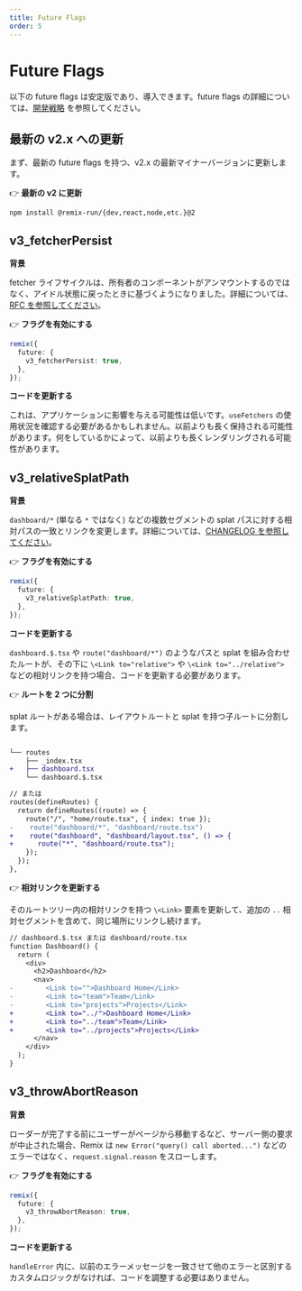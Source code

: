 ```yaml
---
title: Future Flags
order: 5
---
```


# Future Flags

以下の future flags は安定版であり、導入できます。future flags の詳細については、[開発戦略][development-strategy] を参照してください。

## 最新の v2.x への更新

まず、最新の future flags を持つ、v2.x の最新マイナーバージョンに更新します。

👉 **最新の v2 に更新**

```shellscript nonumber
npm install @remix-run/{dev,react,node,etc.}@2
```

## v3_fetcherPersist

**背景**

fetcher ライフサイクルは、所有者のコンポーネントがアンマウントするのではなく、アイドル状態に戻ったときに基づくようになりました。詳細については、[RFC を参照してください][fetcherpersist-rfc]。

👉 **フラグを有効にする**

```ts
remix({
  future: {
    v3_fetcherPersist: true,
  },
});
```

**コードを更新する**

これは、アプリケーションに影響を与える可能性は低いです。`useFetchers` の使用状況を確認する必要があるかもしれません。以前よりも長く保持される可能性があります。何をしているかによって、以前よりも長くレンダリングされる可能性があります。

## v3_relativeSplatPath

**背景**

`dashboard/*` (単なる `*` ではなく) などの複数セグメントの splat パスに対する相対パスの一致とリンクを変更します。詳細については、[CHANGELOG を参照してください][relativesplatpath-changelog]。

👉 **フラグを有効にする**

```ts
remix({
  future: {
    v3_relativeSplatPath: true,
  },
});
```

**コードを更新する**

`dashboard.$.tsx` や `route("dashboard/*")` のようなパスと splat を組み合わせたルートが、その下に `\<Link to="relative">` や `\<Link to="../relative">` などの相対リンクを持つ場合、コードを更新する必要があります。

👉 **ルートを 2 つに分割**

splat ルートがある場合は、レイアウトルートと splat を持つ子ルートに分割します。

```diff

└── routes
    ├── _index.tsx
+   ├── dashboard.tsx
    └── dashboard.$.tsx

// または
routes(defineRoutes) {
  return defineRoutes((route) => {
    route("/", "home/route.tsx", { index: true });
-    route("dashboard/*", "dashboard/route.tsx")
+    route("dashboard", "dashboard/layout.tsx", () => {
+      route("*", "dashboard/route.tsx");
    });
  });
},
```

👉 **相対リンクを更新する**

そのルートツリー内の相対リンクを持つ `\<Link>` 要素を更新して、追加の `..` 相対セグメントを含めて、同じ場所にリンクし続けます。

```diff
// dashboard.$.tsx または dashboard/route.tsx
function Dashboard() {
  return (
    <div>
      <h2>Dashboard</h2>
      <nav>
-        <Link to="">Dashboard Home</Link>
-        <Link to="team">Team</Link>
-        <Link to="projects">Projects</Link>
+        <Link to="../">Dashboard Home</Link>
+        <Link to="../team">Team</Link>
+        <Link to="../projects">Projects</Link>
      </nav>
    </div>
  );
}
```

## v3_throwAbortReason

**背景**

ローダーが完了する前にユーザーがページから移動するなど、サーバー側の要求が中止された場合、Remix は `new Error("query() call aborted...")` などのエラーではなく、`request.signal.reason` をスローします。

👉 **フラグを有効にする**

```ts
remix({
  future: {
    v3_throwAbortReason: true,
  },
});
```

**コードを更新する**

`handleError` 内に、以前のエラーメッセージを一致させて他のエラーと区別するカスタムロジックがなければ、コードを調整する必要はありません。

[development-strategy]: ../guides/api-development-strategy
[fetcherpersist-rfc]: https://github.com/remix-run/remix/discussions/7698
[use-fetchers]: ../hooks/use-fetchers
[use-fetcher]: ../hooks/use-fetcher
[relativesplatpath-changelog]: https://github.com/remix-run/remix/blob/main/CHANGELOG.md#futurev3_relativesplatpath
[single-fetch]: ../guides/single-fetch
